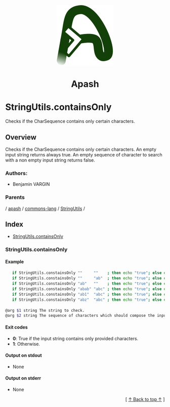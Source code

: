 
<div align='center' id='apash-top'>
  <a href='https://github.com/hastec-fr/apash'>
    <img alt='apash-logo' src='../../../../../../../assets/apash-logo.svg'/>
  </a>

  # Apash
</div>

# StringUtils.containsOnly

Checks if the CharSequence contains only certain characters.

## Overview

Checks if the CharSequence contains only certain characters.
An empty input string returns always true.
An empty sequence of character to search with a non empty input 
string returns false.

### Authors:
* Benjamin VARGIN

### Parents
<!-- apash.parentBegin -->
[](../../../../.md) / [apash](../../../apash.md) / [commons-lang](../../commons-lang.md) / [StringUtils](../StringUtils.md) / 
<!-- apash.parentEnd -->

## Index

* [StringUtils.containsOnly](#stringutilscontainsonly)

### StringUtils.containsOnly

#### Example

```bash
   if StringUtils.constainsOnly ""     ""    ; then echo "true"; else echo "false"; # true
   if StringUtils.constainsOnly ""     "ab"  ; then echo "true"; else echo "false"; # true
   if StringUtils.constainsOnly "ab"   ""    ; then echo "true"; else echo "false"; # false
   if StringUtils.constainsOnly "abab" "abc" ; then echo "true"; else echo "false"; # true
   if StringUtils.constainsOnly "ab1"  "abc" ; then echo "true"; else echo "false"; # false
   if StringUtils.constainsOnly "abz"  "abc" ; then echo "true"; else echo "false"; # false

@arg $1 string The string to check.
@arg $2 string The sequence of characters which should compose the input string.
```

#### Exit codes

* **0**: True if the input string contains only provided characters.
* **1**: Otherwise.

#### Output on stdout

* None

#### Output on stderr

* None


  <div align='right'>[ <a href='#apash-top'>↑ Back to top ↑</a> ]</div>

